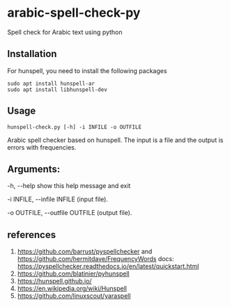 # arabic-spell-check-py
Spell check for Arabic text using python 

## Installation 
For hunspell, you need to install the following packages 
```
sudo apt install hunspell-ar
sudo apt install libhunspell-dev
```
## Usage 
```hunspell-check.py [-h] -i INFILE -o OUTFILE```

Arabic spell checker based on hunspell. The input is a file and the output is errors with
frequencies.

## Arguments:
  -h, --help            show this help message and exit
  
  -i INFILE, --infile INFILE (input file).
                        
  -o OUTFILE, --outfile OUTFILE (output file).



## references 
1. https://github.com/barrust/pyspellchecker and https://github.com/hermitdave/FrequencyWords docs: https://pyspellchecker.readthedocs.io/en/latest/quickstart.html
2. https://github.com/blatinier/pyhunspell
3. https://hunspell.github.io/
4. https://en.wikipedia.org/wiki/Hunspell
5. https://github.com/linuxscout/yaraspell